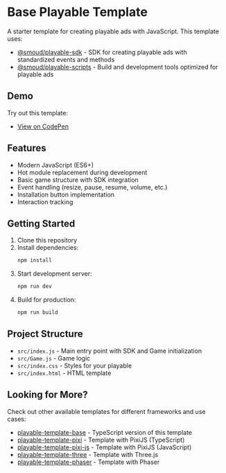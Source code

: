# Base Playable Template

A starter template for creating playable ads with JavaScript. This template uses:

- [@smoud/playable-sdk](https://github.com/smoudjs/playable-sdk#readme) - SDK for creating playable ads with standardized events and methods
- [@smoud/playable-scripts](https://github.com/smoudjs/playable-scripts#readme) - Build and development tools optimized for playable ads

## Demo

Try out this template:
- [View on CodePen](https://codepen.io/peter-hutsul/pen/wBvpXBm)

## Features

- Modern JavaScript (ES6+)
- Hot module replacement during development
- Basic game structure with SDK integration
- Event handling (resize, pause, resume, volume, etc.)
- Installation button implementation
- Interaction tracking

## Getting Started

1. Clone this repository
2. Install dependencies:
   ```bash
   npm install
   ```
3. Start development server:
   ```bash
   npm run dev
   ```
4. Build for production:
   ```bash
   npm run build
   ```

## Project Structure

- `src/index.js` - Main entry point with SDK and Game initialization
- `src/Game.js` - Game logic
- `src/index.css` - Styles for your playable
- `src/index.html` - HTML template

## Looking for More?

Check out other available templates for different frameworks and use cases:
- [playable-template-base](https://github.com/smoudjs/playable-template-base) - TypeScript version of this template
- [playable-template-pixi](https://github.com/smoudjs/playable-template-pixi) - Template with PixiJS (TypeScript)
- [playable-template-pixi-js](https://github.com/smoudjs/playable-template-pixi-js) - Template with PixiJS (JavaScript)
- [playable-template-three](https://github.com/smoudjs/playable-template-three) - Template with Three.js
- [playable-template-phaser](https://github.com/smoudjs/playable-template-phaser) - Template with Phaser
